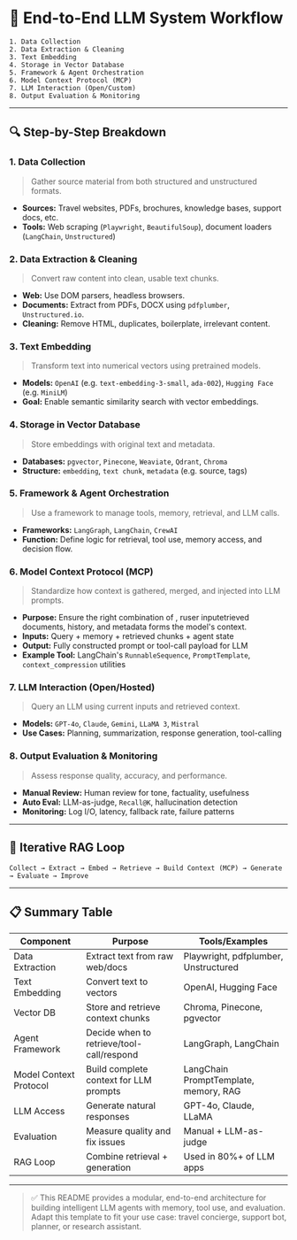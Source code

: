 # 🧠 End-to-End LLM System Workflow

```
1. Data Collection
2. Data Extraction & Cleaning
3. Text Embedding
4. Storage in Vector Database
5. Framework & Agent Orchestration
6. Model Context Protocol (MCP)
7. LLM Interaction (Open/Custom)
8. Output Evaluation & Monitoring
```

---

## 🔍 Step-by-Step Breakdown

### 1. Data Collection

> Gather source material from both structured and unstructured formats.

- **Sources:** Travel websites, PDFs, brochures, knowledge bases, support docs, etc.
- **Tools:** Web scraping (`Playwright`, `BeautifulSoup`), document loaders (`LangChain`, `Unstructured`)

### 2. Data Extraction & Cleaning

> Convert raw content into clean, usable text chunks.

- **Web:** Use DOM parsers, headless browsers.
- **Documents:** Extract from PDFs, DOCX using `pdfplumber`, `Unstructured.io`.
- **Cleaning:** Remove HTML, duplicates, boilerplate, irrelevant content.

### 3. Text Embedding

> Transform text into numerical vectors using pretrained models.

- **Models:** `OpenAI` (e.g. `text-embedding-3-small`, `ada-002`), `Hugging Face` (e.g. `MiniLM`)
- **Goal:** Enable semantic similarity search with vector embeddings.

### 4. Storage in Vector Database

> Store embeddings with original text and metadata.

- **Databases:** `pgvector`, `Pinecone`, `Weaviate`, `Qdrant`, `Chroma`
- **Structure:** `embedding`, `text chunk`, `metadata` (e.g. source, tags)

### 5. Framework & Agent Orchestration

> Use a framework to manage tools, memory, retrieval, and LLM calls.

- **Frameworks:** `LangGraph`, `LangChain`, `CrewAI`
- **Function:** Define logic for retrieval, tool use, memory access, and decision flow.

### 6. Model Context Protocol (MCP)

> Standardize how context is gathered, merged, and injected into LLM prompts.

- **Purpose:** Ensure the right combination of , ruser inputetrieved documents, history, and metadata forms the model's context.
- **Inputs:** Query + memory + retrieved chunks + agent state
- **Output:** Fully constructed prompt or tool-call payload for LLM
- **Example Tool:** LangChain's `RunnableSequence`, `PromptTemplate`, `context_compression` utilities

### 7. LLM Interaction (Open/Hosted)

> Query an LLM using current inputs and retrieved context.

- **Models:** `GPT-4o`, `Claude`, `Gemini`, `LLaMA 3`, `Mistral`
- **Use Cases:** Planning, summarization, response generation, tool-calling

### 8. Output Evaluation & Monitoring

> Assess response quality, accuracy, and performance.

- **Manual Review:** Human review for tone, factuality, usefulness
- **Auto Eval:** LLM-as-judge, `Recall@K`, hallucination detection
- **Monitoring:** Log I/O, latency, fallback rate, failure patterns

---

## 🔁 Iterative RAG Loop

```
Collect → Extract → Embed → Retrieve → Build Context (MCP) → Generate → Evaluate → Improve
```

---

## 📋 Summary Table

| Component              | Purpose                                   | Tools/Examples                        |
| ---------------------- | ----------------------------------------- | ------------------------------------- |
| Data Extraction        | Extract text from raw web/docs            | Playwright, pdfplumber, Unstructured  |
| Text Embedding         | Convert text to vectors                   | OpenAI, Hugging Face                  |
| Vector DB              | Store and retrieve context chunks         | Chroma, Pinecone, pgvector            |
| Agent Framework        | Decide when to retrieve/tool-call/respond | LangGraph, LangChain                  |
| Model Context Protocol | Build complete context for LLM prompts    | LangChain PromptTemplate, memory, RAG |
| LLM Access             | Generate natural responses                | GPT-4o, Claude, LLaMA                 |
| Evaluation             | Measure quality and fix issues            | Manual + LLM-as-judge                 |
| RAG Loop               | Combine retrieval + generation            | Used in 80%+ of LLM apps              |

---

> ✅ This README provides a modular, end-to-end architecture for building intelligent LLM agents with memory, tool use, and evaluation. Adapt this template to fit your use case: travel concierge, support bot, planner, or research assistant.

